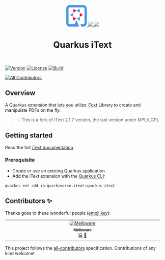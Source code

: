 <div align="center">
    <a href="https://itextpdf.com/" alt="iText">
        <img src="https://github.com/quarkiverse/quarkus-quinoa/blob/main/docs/modules/ROOT/assets/images/quarkus.svg" width="67" height="70" >
        <img src="https://github.com/quarkiverse/quarkus-omnifaces/blob/main/docs/modules/ROOT/assets/images/plus-sign.svg" height="70" >
        <img src="https://upload.wikimedia.org/wikipedia/commons/thumb/8/87/PDF_file_icon.svg/195px-PDF_file_icon.svg.png" height="70" />
    </a>
 
# Quarkus iText
</div>
<br>

[![Version](https://img.shields.io/maven-central/v/io.quarkiverse.itext/quarkus-itext?logo=apache-maven&style=flat-square)](https://search.maven.org/artifact/io.quarkiverse.itext/quarkus-itext)
[![License](https://img.shields.io/badge/License-Apache%202.0-blue.svg?style=flat-square)](https://opensource.org/licenses/Apache-2.0)
[![Build](https://github.com/quarkiverse/quarkus-itext/actions/workflows/build.yml/badge.svg)](https://github.com/quarkiverse/quarkus-itext/actions/workflows/build.yml)

<!-- ALL-CONTRIBUTORS-BADGE:START - Do not remove or modify this section -->
[![All Contributors](https://img.shields.io/badge/all_contributors-1-orange.svg?style=flat-square)](#contributors-)
<!-- ALL-CONTRIBUTORS-BADGE:END -->

## Overview

A Quarkus extension that lets you utilize [iText](https://itextpdf.com/) Library to create and manipulate PDFs on the fly.

> :bulb:
This is a fork of iText 2.1.7 version, the last version under MPL/LGPL

## Getting started

Read the full [iText documentation](https://quarkiverse.github.io/quarkiverse-docs/quarkus-itext/dev/).

### Prerequisite

* Create or use an existing Quarkus application
* Add the iText extension with the [Quarkus CLI](https://quarkus.io/guides/cli-tooling):
```bash
quarkus ext add io.quarkiverse.itext:quarkus-itext
```

## Contributors ✨

Thanks goes to these wonderful people ([emoji key](https://allcontributors.org/docs/en/emoji-key)):

<!-- ALL-CONTRIBUTORS-LIST:START - Do not remove or modify this section -->
<!-- prettier-ignore-start -->
<!-- markdownlint-disable -->
<table>
  <tbody>
    <tr>
      <td align="center" valign="top" width="14.28%"><a href="http://melloware.com"><img src="https://avatars.githubusercontent.com/u/4399574?v=4?s=100" width="100px;" alt="Melloware"/><br /><sub><b>Melloware</b></sub></a><br /><a href="https://github.com/quarkiverse/quarkus-itext/commits?author=melloware" title="Code">💻</a> <a href="#maintenance-melloware" title="Maintenance">🚧</a></td>
    </tr>
  </tbody>
</table>

<!-- markdownlint-restore -->
<!-- prettier-ignore-end -->

<!-- ALL-CONTRIBUTORS-LIST:END -->

This project follows the [all-contributors](https://github.com/all-contributors/all-contributors) specification. Contributions of any kind welcome!
